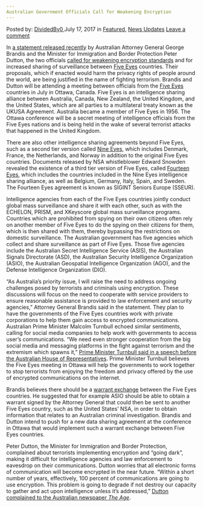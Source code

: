 ```yaml
---
Australian Government Officials Call for Weakening Encryption
---
```

<article class="post-listing post-21383 post type-post status-publish format-standard has-post-thumbnail hentry 
    <div class="post-inner">
        <span>Posted by: <a href="https://www.deepdotweb.com/author/dividedby0/" title="">DividedBy0 </a></span>
    <span>July 17, 2017</span>
    <span>in <a href="https://www.deepdotweb.com/category/deepdot-news/" rel="category tag">Featured</a>, <a href="https://www.deepdotweb.com/category/news-updates/" rel="category tag">News Updates</a></span>
    <span><a href="https://www.deepdotweb.com/2017/07/17/australian-government-officials-call-weakening-encryption/#respond">Leave a comment</a></span>
    </p>
    <div class="clear"></div>
    <div class="entry">
    <p>In <a href="https://www.attorneygeneral.gov.au/Mediareleases/Pages/2017/SecondQuarter/Tackling-Encryption-and-Border-Security-key-Priorities-at-Five-Eyes-Meeting-in-Ottawah.aspx">a statement released recently</a> by Australian Attorney General George Brandis and the Minister for Immigration and Border Protection Peter Dutton, the two officials <a href="https://arstechnica.com/tech-policy/2017/06/australia-to-target-encrypted-messaging-apps-at-upcoming-security-meeting/">called for weakening encryption standards</a> and for increased sharing of surveillance between <a href="https://www.deepdotweb.com/2017/05/27/nyu-accidentally-exposed-secret-nsa-encryption-cracking-project/">Five Eyes</a> countries. Their proposals, which if enacted would harm the privacy rights of people around the world, are being justified in the name of fighting terrorism. Brandis and Dutton will be attending a meeting between officials from the <a href="https://www.deepdotweb.com/2016/11/08/300-new-zealanders-identified-global-dark-net-crackdown/">Five Eyes</a> countries in July in Ottawa, Canada. Five Eyes is an intelligence sharing alliance between Australia, Canada, New Zealand, the United Kingdom, and the United States, which are all parties to a multilateral treaty known as the UKUSA Agreement. Australia became a member of Five Eyes in 1956. The Ottawa conference will be a secret meeting of intelligence officials from the Five Eyes nations and is being held in the wake of several terrorist attacks that happened in the United Kingdom.</p>
    <p>There are also other intelligence sharing agreements beyond Five Eyes, such as a second tier version called <a href="https://en.wikipedia.org/wiki/Five_Eyes">Nine Eyes</a>, which includes Denmark, France, the Netherlands, and Norway in addition to the original Five Eyes countries. Documents released by NSA whistleblower Edward Snowden revealed the existence of a third tier version of Five Eyes, called <a href="https://electrospaces.blogspot.com/2013/12/14-eyes-are-3rd-party-partners-forming.html">Fourteen Eyes</a>, which includes the countries included in the Nine Eyes intelligence sharing alliance, as well as Belgium, Germany, Italy, Spain, and Sweden. The Fourteen Eyes agreement is known as SIGINT Seniors Europe (SSEUR).</p>
    <p>Intelligence agencies from each of the Five Eyes countries jointly conduct global mass surveillance and share it with each other, such as with the ECHELON, PRISM, and XKeyscore global mass surveillance programs. Countries which are prohibited from spying on their own citizens often rely on another member of Five Eyes to do the spying on their citizens for them, which is then shared with them, thereby bypassing the restrictions on domestic surveillance. The Australian government has five agencies which collect and share surveillance as part of Five Eyes. Those five agencies include the Australian Secret Intelligence Service (ASIS), the Australian Signals Directorate (ASD), the Australian Security Intelligence Organization (ASIO), the Australian Geospatial Intelligence Organization (AGO), and the Defense Intelligence Organization (DIO).</p>
    <p>“As Australia’s priority issue, I will raise the need to address ongoing challenges posed by terrorists and criminals using encryption. These discussions will focus on the need to cooperate with service providers to ensure reasonable assistance is provided to law enforcement and security agencies,” Attorney General Brandis said in the statement. They plan to have the governments of the Five Eyes countries work with private corporations to help them gain access to encrypted communications. Australian Prime Minister Malcolm Turnbull echoed similar sentiments, calling for social media companies to help work with governments to access user&#8217;s communications. “We need even stronger cooperation from the big social media and messaging platforms in the fight against terrorism and the extremism which spawns it,” <a href="http://globalnews.ca/news/3526274/five-eyes-intelligence-alliance/">Prime Minister Turnbull said in a speech before the Australian House of Representatives</a>. Prime Minister Turnbull believes the Five Eyes meeting in Ottawa will help the governments to work together to stop terrorists from enjoying the freedom and privacy offered by the use of encrypted communications on the internet.</p>
    <p>Brandis believes there should be a <a href="http://www.theage.com.au/federal-politics/political-news/how-the-turnbull-government-plans-to-access-encrypted-messages-20170609-gwoge0.html">warrant exchange</a> between the Five Eyes countries. He suggested that for example ASIO should be able to obtain a warrant signed by the Attorney General that could then be sent to another Five Eyes country, such as the United States’ NSA, in order to obtain information that relates to an Australian criminal investigation. Brandis and Dutton intend to push for a new data sharing agreement at the conference in Ottawa that would implement such a warrant exchange between Five Eyes countries.</p>
    <p>Peter Dutton, the Minister for Immigration and Border Protection, complained about terrorists implementing encryption and “going dark”, making it difficult for intelligence agencies and law enforcement to eavesdrop on their communications. Dutton worries that all electronic forms of communication will become encrypted in the near future. “Within a short number of years, effectively, 100 percent of communications are going to use encryption. This problem is going to degrade if not destroy our capacity to gather and act upon intelligence unless it&#8217;s addressed,” <a href="http://www.theage.com.au/federal-politics/political-news/how-the-turnbull-government-plans-to-access-encrypted-messages-20170609-gwoge0.html">Dutton complained to the Australian newspaper </a><a href="http://www.theage.com.au/federal-politics/political-news/how-the-turnbull-government-plans-to-access-encrypted-messages-20170609-gwoge0.html"><em>The Age</em></a>.</p>
    </div>
    <span style="display:none" class="updated">2017-07-17</span>
    <div style="display:none" class="vcard author" itemprop="author" itemscope itemtype="http://schema.org/Person"><strong class="fn" itemprop="name"><a href="https://www.deepdotweb.com/author/dividedby0/" title="Posts by DividedBy0" rel="author">DividedBy0</a></strong></div>
    </div>
</article>

